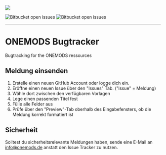 <img align="center" src="https://avatars1.githubusercontent.com/u/74563488?s=200&v=4">

![Bitbucket open issues](https://img.shields.io/bitbucket/issues-raw/ONEMODS/Bugs)
![Bitbucket open issues](https://img.shields.io/bitbucket/issues/ONEMODS/Bugs)

<hr>

# ONEMODS Bugtracker
Bugtracking for the ONEMODS ressources

## Meldung einsenden
<ol>
<li>Erstelle einen neuen GitHub Account oder logge dich ein.</li>
<li>Eröffne einen neuen Issue über den "Issues" Tab. ("Issue" = Meldung)</li>
<li>Wähle dort zwischen den verfügbaren Vorlagen</li>
<li>Lege einen passenden Titel fest</li>
<li>Fülle alle Felder aus</li>
<li>Prüfe über den "Preview"-Tab oberhalb des Eingabefensters, ob die Meldung korrekt formatiert ist</li>
  </ol>
  
  ## Sicherheit
  Solltest du sicherheitsrelevante Meldungen haben, sende eine E-Mail an info@onemods.de anstatt den Issue Tracker zu nutzen.


